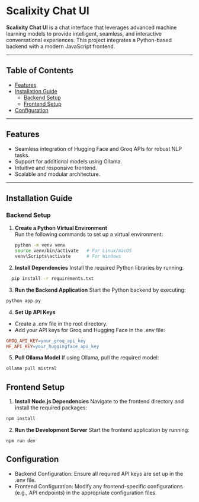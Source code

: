 # Scalixity Chat UI

**Scalixity Chat UI** is a chat interface that leverages advanced machine learning models to provide intelligent, seamless, and interactive conversational experiences. This project integrates a Python-based backend with a modern JavaScript frontend.

---

## Table of Contents

- [Features](#features)
- [Installation Guide](#installation-guide)
  - [Backend Setup](#backend-setup)
  - [Frontend Setup](#frontend-setup)
- [Configuration](#configuration)

---

## Features

- Seamless integration of Hugging Face and Groq APIs for robust NLP tasks.
- Support for additional models using Ollama.
- Intuitive and responsive frontend.
- Scalable and modular architecture.

---

## Installation Guide

### Backend Setup

1. **Create a Python Virtual Environment**  
   Run the following commands to set up a virtual environment:
   ```bash
   python -m venv venv
   source venv/bin/activate   # For Linux/macOS
   venv\Scripts\activate      # For Windows
2. **Install Dependencies**
Install the required Python libraries by running:

```bash
  pip install -r requirements.txt
````
3. **Run the Backend Application**
Start the Python backend by executing:
```bash
python app.py
```
4. **Set Up API Keys**
- Create a .env file in the root directory.
- Add your API keys for Groq and Hugging Face in the .env file:
```makefile
GROQ_API_KEY=your_groq_api_key
HF_API_KEY=your_huggingface_api_key
```
5. **Pull Ollama Model**
If using Ollama, pull the required model:
```bash
ollama pull mistral
```
## Frontend Setup
1. **Install Node.js Dependencies**
Navigate to the frontend directory and install the required packages:
```bash
npm install
```
2. **Run the Development Server**
Start the frontend application by running:

```bash
npm run dev
```

## Configuration
- Backend Configuration: Ensure all required API keys are set up in the .env file.
- Frontend Configuration: Modify any frontend-specific configurations (e.g., API endpoints) in the appropriate configuration files.
